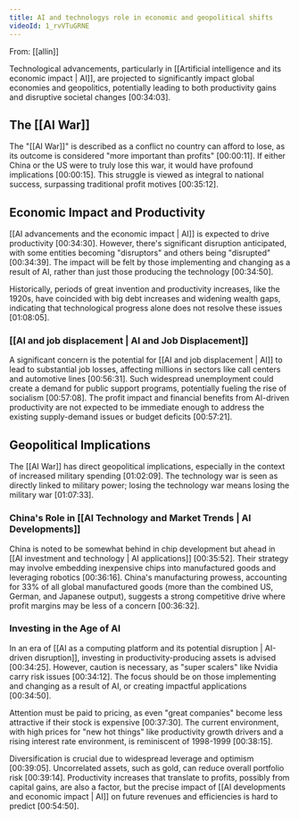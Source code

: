```yaml
---
title: AI and technologys role in economic and geopolitical shifts
videoId: 1_rvVTuGRNE
---
```


From: [[allin]] <br/> 

Technological advancements, particularly in [[Artificial intelligence and its economic impact | AI]], are projected to significantly impact global economies and geopolitics, potentially leading to both productivity gains and disruptive societal changes <a class="yt-timestamp" data-t="00:34:03">[00:34:03]</a>.

## The [[AI War]]

The "[[AI War]]" is described as a conflict no country can afford to lose, as its outcome is considered "more important than profits" <a class="yt-timestamp" data-t="00:00:11">[00:00:11]</a>. If either China or the US were to truly lose this war, it would have profound implications <a class="yt-timestamp" data-t="00:00:15">[00:00:15]</a>. This struggle is viewed as integral to national success, surpassing traditional profit motives <a class="yt-timestamp" data-t="00:35:12">[00:35:12]</a>.

## Economic Impact and Productivity

[[AI advancements and the economic impact | AI]] is expected to drive productivity <a class="yt-timestamp" data-t="00:34:30">[00:34:30]</a>. However, there's significant disruption anticipated, with some entities becoming "disruptors" and others being "disrupted" <a class="yt-timestamp" data-t="00:34:39">[00:34:39]</a>. The impact will be felt by those implementing and changing as a result of AI, rather than just those producing the technology <a class="yt-timestamp" data-t="00:34:50">[00:34:50]</a>.

Historically, periods of great invention and productivity increases, like the 1920s, have coincided with big debt increases and widening wealth gaps, indicating that technological progress alone does not resolve these issues <a class="yt-timestamp" data-t="01:08:05">[01:08:05]</a>.

### [[AI and job displacement | AI and Job Displacement]]

A significant concern is the potential for [[AI and job displacement | AI]] to lead to substantial job losses, affecting millions in sectors like call centers and automotive lines <a class="yt-timestamp" data-t="00:56:31">[00:56:31]</a>. Such widespread unemployment could create a demand for public support programs, potentially fueling the rise of socialism <a class="yt-timestamp" data-t="00:57:08">[00:57:08]</a>. The profit impact and financial benefits from AI-driven productivity are not expected to be immediate enough to address the existing supply-demand issues or budget deficits <a class="yt-timestamp" data-t="00:57:21">[00:57:21]</a>.

## Geopolitical Implications

The [[AI War]] has direct geopolitical implications, especially in the context of increased military spending <a class="yt-timestamp" data-t="01:02:09">[01:02:09]</a>. The technology war is seen as directly linked to military power; losing the technology war means losing the military war <a class="yt-timestamp" data-t="01:07:33">[01:07:33]</a>.

### China's Role in [[AI Technology and Market Trends | AI Developments]]

China is noted to be somewhat behind in chip development but ahead in [[AI investment and technology | AI applications]] <a class="yt-timestamp" data-t="00:35:52">[00:35:52]</a>. Their strategy may involve embedding inexpensive chips into manufactured goods and leveraging robotics <a class="yt-timestamp" data-t="00:36:16">[00:36:16]</a>. China's manufacturing prowess, accounting for 33% of all global manufactured goods (more than the combined US, German, and Japanese output), suggests a strong competitive drive where profit margins may be less of a concern <a class="yt-timestamp" data-t="00:36:32">[00:36:32]</a>.

### Investing in the Age of AI

In an era of [[AI as a computing platform and its potential disruption | AI-driven disruption]], investing in productivity-producing assets is advised <a class="yt-timestamp" data-t="00:34:25">[00:34:25]</a>. However, caution is necessary, as "super scalers" like Nvidia carry risk issues <a class="yt-timestamp" data-t="00:34:12">[00:34:12]</a>. The focus should be on those implementing and changing as a result of AI, or creating impactful applications <a class="yt-timestamp" data-t="00:34:50">[00:34:50]</a>.

Attention must be paid to pricing, as even "great companies" become less attractive if their stock is expensive <a class="yt-timestamp" data-t="00:37:30">[00:37:30]</a>. The current environment, with high prices for "new hot things" like productivity growth drivers and a rising interest rate environment, is reminiscent of 1998-1999 <a class="yt-timestamp" data-t="00:38:15">[00:38:15]</a>.

Diversification is crucial due to widespread leverage and optimism <a class="yt-timestamp" data-t="00:39:05">[00:39:05]</a>. Uncorrelated assets, such as gold, can reduce overall portfolio risk <a class="yt-timestamp" data-t="00:39:14">[00:39:14]</a>. Productivity increases that translate to profits, possibly from capital gains, are also a factor, but the precise impact of [[AI developments and economic impact | AI]] on future revenues and efficiencies is hard to predict <a class="yt-timestamp" data-t="00:54:50">[00:54:50]</a>.